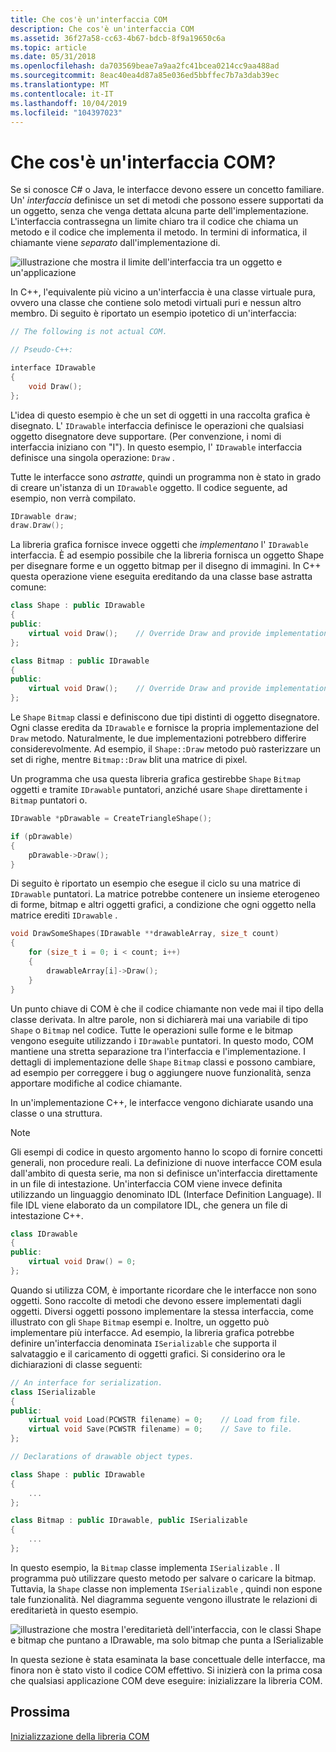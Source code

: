 ```yaml
---
title: Che cos'è un'interfaccia COM
description: Che cos'è un'interfaccia COM
ms.assetid: 36f27a58-cc63-4b67-bdcb-8f9a19650c6a
ms.topic: article
ms.date: 05/31/2018
ms.openlocfilehash: da703569beae7a9aa2fc41bcea0214cc9aa488ad
ms.sourcegitcommit: 8eac40ea4d87a85e036ed5bbffec7b7a3dab39ec
ms.translationtype: MT
ms.contentlocale: it-IT
ms.lasthandoff: 10/04/2019
ms.locfileid: "104397023"
---
```

# <a name="what-is-a-com-interface"></a>Che cos'è un'interfaccia COM?

Se si conosce C# o Java, le interfacce devono essere un concetto familiare. Un' *interfaccia* definisce un set di metodi che possono essere supportati da un oggetto, senza che venga dettata alcuna parte dell'implementazione. L'interfaccia contrassegna un limite chiaro tra il codice che chiama un metodo e il codice che implementa il metodo. In termini di informatica, il chiamante viene *separato* dall'implementazione di.

![illustrazione che mostra il limite dell'interfaccia tra un oggetto e un'applicazione](images/com01.png)

In C++, l'equivalente più vicino a un'interfaccia è una classe virtuale pura, ovvero una classe che contiene solo metodi virtuali puri e nessun altro membro. Di seguito è riportato un esempio ipotetico di un'interfaccia:

```C++
// The following is not actual COM.

// Pseudo-C++:

interface IDrawable
{
    void Draw();
};
```

L'idea di questo esempio è che un set di oggetti in una raccolta grafica è disegnato. L' `IDrawable` interfaccia definisce le operazioni che qualsiasi oggetto disegnatore deve supportare. (Per convenzione, i nomi di interfaccia iniziano con "I"). In questo esempio, l' `IDrawable` interfaccia definisce una singola operazione: `Draw` .

Tutte le interfacce sono *astratte*, quindi un programma non è stato in grado di creare un'istanza di un `IDrawable` oggetto. Il codice seguente, ad esempio, non verrà compilato.

```C++
IDrawable draw;
draw.Draw();
```

La libreria grafica fornisce invece oggetti che *implementano* l' `IDrawable` interfaccia. È ad esempio possibile che la libreria fornisca un oggetto Shape per disegnare forme e un oggetto bitmap per il disegno di immagini. In C++ questa operazione viene eseguita ereditando da una classe base astratta comune:

```C++
class Shape : public IDrawable
{
public:
    virtual void Draw();    // Override Draw and provide implementation.
};

class Bitmap : public IDrawable
{
public:
    virtual void Draw();    // Override Draw and provide implementation.
};
```

Le `Shape` `Bitmap` classi e definiscono due tipi distinti di oggetto disegnatore. Ogni classe eredita da `IDrawable` e fornisce la propria implementazione del `Draw` metodo. Naturalmente, le due implementazioni potrebbero differire considerevolmente. Ad esempio, il `Shape::Draw` metodo può rasterizzare un set di righe, mentre `Bitmap::Draw` blit una matrice di pixel.

Un programma che usa questa libreria grafica gestirebbe `Shape` `Bitmap` oggetti e tramite `IDrawable` puntatori, anziché usare `Shape` direttamente i `Bitmap` puntatori o.

```C++
IDrawable *pDrawable = CreateTriangleShape();

if (pDrawable)
{
    pDrawable->Draw();
}
```

Di seguito è riportato un esempio che esegue il ciclo su una matrice di `IDrawable` puntatori. La matrice potrebbe contenere un insieme eterogeneo di forme, bitmap e altri oggetti grafici, a condizione che ogni oggetto nella matrice erediti `IDrawable` .

```C++
void DrawSomeShapes(IDrawable **drawableArray, size_t count)
{
    for (size_t i = 0; i < count; i++)
    {
        drawableArray[i]->Draw();
    }
}
```

Un punto chiave di COM è che il codice chiamante non vede mai il tipo della classe derivata. In altre parole, non si dichiarerà mai una variabile di tipo `Shape` o `Bitmap` nel codice. Tutte le operazioni sulle forme e le bitmap vengono eseguite utilizzando i `IDrawable` puntatori. In questo modo, COM mantiene una stretta separazione tra l'interfaccia e l'implementazione. I dettagli di implementazione delle `Shape` `Bitmap` classi e possono cambiare, ad esempio per correggere i bug o aggiungere nuove funzionalità, senza apportare modifiche al codice chiamante.

In un'implementazione C++, le interfacce vengono dichiarate usando una classe o una struttura.

> [!Note]  
> Gli esempi di codice in questo argomento hanno lo scopo di fornire concetti generali, non procedure reali. La definizione di nuove interfacce COM esula dall'ambito di questa serie, ma non si definisce un'interfaccia direttamente in un file di intestazione. Un'interfaccia COM viene invece definita utilizzando un linguaggio denominato IDL (Interface Definition Language). Il file IDL viene elaborato da un compilatore IDL, che genera un file di intestazione C++.

```C++
class IDrawable
{
public:
    virtual void Draw() = 0;
};
```

Quando si utilizza COM, è importante ricordare che le interfacce non sono oggetti. Sono raccolte di metodi che devono essere implementati dagli oggetti. Diversi oggetti possono implementare la stessa interfaccia, come illustrato con gli `Shape` `Bitmap` esempi e. Inoltre, un oggetto può implementare più interfacce. Ad esempio, la libreria grafica potrebbe definire un'interfaccia denominata `ISerializable` che supporta il salvataggio e il caricamento di oggetti grafici. Si considerino ora le dichiarazioni di classe seguenti:

```C++
// An interface for serialization.
class ISerializable
{
public:
    virtual void Load(PCWSTR filename) = 0;    // Load from file.
    virtual void Save(PCWSTR filename) = 0;    // Save to file.
};

// Declarations of drawable object types.

class Shape : public IDrawable
{
    ...
};

class Bitmap : public IDrawable, public ISerializable
{
    ...
};
```

In questo esempio, la `Bitmap` classe implementa `ISerializable` . Il programma può utilizzare questo metodo per salvare o caricare la bitmap. Tuttavia, la `Shape` classe non implementa `ISerializable` , quindi non espone tale funzionalità. Nel diagramma seguente vengono illustrate le relazioni di ereditarietà in questo esempio.

![illustrazione che mostra l'ereditarietà dell'interfaccia, con le classi Shape e bitmap che puntano a IDrawable, ma solo bitmap che punta a ISerializable](images/com02.png)

In questa sezione è stata esaminata la base concettuale delle interfacce, ma finora non è stato visto il codice COM effettivo. Si inizierà con la prima cosa che qualsiasi applicazione COM deve eseguire: inizializzare la libreria COM.

## <a name="next"></a>Prossima

[Inizializzazione della libreria COM](initializing-the-com-library.md)